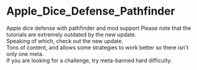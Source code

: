 # Apple_Dice_Defense_Pathfinder
Apple dice defense with pathfinder and mod support 
Please note that the tutorials are extremely outdated by the new update.  
Speaking of which, check out the new update.  
Tons of content, and allows some strategies to work better so there isn't only one meta.  
If you are looking for a challenge, try meta-banned hard difficulty. 
